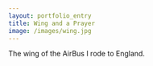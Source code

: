 ```yaml
---
layout: portfolio_entry
title: Wing and a Prayer
image: /images/wing.jpg
---
```

The wing of the AirBus I rode to England.